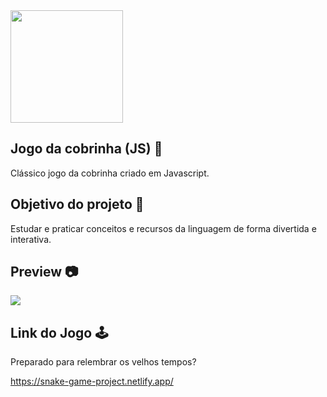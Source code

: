 <img height="180px" src="https://github.com/rafael-vaz/snake-game-javascript/blob/main/img/icone.png?raw=true">

## Jogo da cobrinha (JS) 🐍

Clássico jogo da cobrinha criado em Javascript.

## Objetivo do projeto :rocket:

Estudar e praticar conceitos e recursos da linguagem de forma divertida e interativa. 

## Preview :camera:

<img src="https://lh3.googleusercontent.com/Uxb0lKzgOtmq_ZHLJ1ALjX0nBiBsIPXYL4YzHWXPwi4pGDsWzLzOsPK0fdzTOZpCh81W73OJvLt_XNfeG1mG-EDuz34rQWjmMorkF2bSzCj0CR-77-m6ict2vlk9Cwcj_mm4vQQ3M9smujoArdrqr2poZEAbqiUcUW8gofy5sCxoonla6uWxBLGa7bscG70o0-mMi59j17nrk8CQj10hW1lloQl-GBQhjxAxTkbEWnJ4nzKy47iMZlyYWq5y17LyV7_Lv7SVJYaePgDqfDAyiuLl3VCtpJ9UD9FXP0x2czGoGmeyrilSocUR8d0ihS7PXVggq-lnTyX40xPg9PuQsdx44KEixnJVdOvWUITV7jKsAME-auAff-4h0yAWJE3BcMDxcD45nLtfhJWnuGBP64TiuQbGWoMIwNpdCwkDp5D1mgr1Y_Nts89iwQgRgVT8toqIoa52Htg8zidVS6lsSI5I5_mFa2HaXS-em-zAI6X6OGICjzEHCBE9_CDy4JmwS4IoRWixS9tuQ8YCFsnX-CTS5sl0LIQOTKd3jiWMoxl62Gmu-L8SBIpdJdN8C_VCLOv15vxrGE7K5-8_EC4GQR6UC9FOG1cJzpoi0vMsuj75WHEofw8vnfIgQtXOE5g4srJggW-U7Jw6KbxuceBX_MyoAx9p_AmSmbVciAK2ioDQ5qG8rM7Md-8moKwagearo9C_ZCiIgtneRkymMbnhHHQ=w1365-h623-no?authuser=0">

## Link do Jogo 🕹️

Preparado para relembrar os velhos tempos? 

https://snake-game-project.netlify.app/




